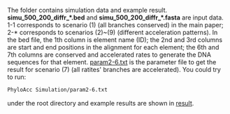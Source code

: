 The folder contains simulation data and example result. **simu_500_200_diffr_\*.bed** and **simu_500_200_diffr_\*.fasta** are input data. 1-1 corresponds to scenario (1) (all branches conserved) in the main paper; 2-* corresponds to scenarios (2)~(9) (different acceleration patterns). In the bed file, the 1th column is element name (ID); the 2nd and 3rd columns are start and end positions in the alignment for each element; the 6th and 7th columns are conserved and accelerated rates to generate the DNA sequences for that element. [param2-6.txt](https://github.com/xyz111131/PhyloAcc/tree/master/Simulation/param2-6.txt) is the parameter file to get the result for scenario (7) (all ratites' branches are accelerated). You could try to run: 
```bash
PhyloAcc Simulation/param2-6.txt
```
under the root directory and example results are shown in [result](https://github.com/xyz111131/PhyloAcc/tree/master/Simulation/result). 
